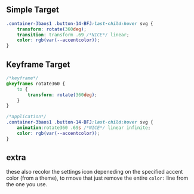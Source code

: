 ## Simple Target
```css
.container-3baos1 .button-14-BFJ:last-child:hover svg {
	transform: rotate(360deg);
	transition: transform .69 /*NICE*/ linear;
	color: rgb(var(--accentcolor));
}
```

## Keyframe Target
```css
/*keyframe*/
@keyframes rotate360 {
	to {
		transform: rotate(360deg);
	}
}

/*application*/
.container-3baos1 .button-14-BFJ:last-child:hover svg {
	animation:rotate360 .69s /*NICE*/ linear infinite;
	color: rgb(var(--accentcolor));
}
```

## extra
these also recolor the settings icon depeneding on the specified accent color (from a theme), to rmove that just remove the entire `color:` line from the one you use.
